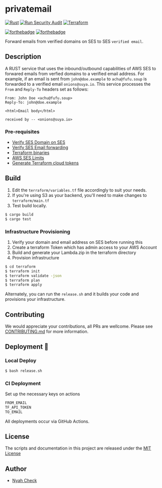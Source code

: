 # privatemail

[![Rust](https://github.com/ch3ck/privatemail/actions/workflows/rust.yml/badge.svg?branch=master)](https://github.com/ch3ck/privatemail/actions/workflows/rust.yml)
[![Run Security Audit](https://github.com/ch3ck/privatemail/actions/workflows/security.yml/badge.svg)](https://github.com/ch3ck/privatemail/actions/workflows/security.yml)
[![Terraform](https://github.com/ch3ck/privatemail/actions/workflows/terraform.yml/badge.svg?branch=master)](https://github.com/ch3ck/privatemail/actions/workflows/terraform.yml)

[![forthebadge](https://forthebadge.com/images/badges/powered-by-black-magic.svg)](https://github.com/ch3ck/privatemail)
[![forthebadge](https://forthebadge.com/images/badges/made-with-rust.svg)](https://github.com/ch3ck/privatemail)

Forward emails from verified domains on SES to SES `verified email`.


## Description

A RUST service that uses the inbound/outbound capabilities of AWS SES to forwared emails from verfied domains to a verified email address.
For example, if an email is sent from `john@doe.example` to `achu@fufu.soup` is forwarded to a verified email `onions@suya.io`.
This service processes the `From` and `Reply-To` headers set as follows:
```
From: John Doe <achu@fufu.soup>
Reply-To: john@doe.example

<html>Email body</html>

received by -- <onions@suya.io>
```

### Pre-requisites

- [Verify SES Domain on SES](http://docs.aws.amazon.com/ses/latest/DeveloperGuide/verify-domains.html)
- [Verify SES Email forwarding](https://docs.aws.amazon.com/ses/latest/DeveloperGuide/verify-email-addresses.html)
- [Terraform binaries](https://learn.hashicorp.com/tutorials/terraform/install-cli)
- [AWS SES Limits](https://docs.aws.amazon.com/ses/latest/DeveloperGuide/limits.html)
- [Generate Terraform cloud tokens](https://www.terraform.io/docs/cloud/users-teams-organizations/users.html#api-tokens)


## Build

1. Edit the `terraform/variables.tf` file accordingly to suit your needs.
2. If you're using S3 as your backend, you'll need to make changes to `terraform/main.tf`
3. Test build locally.
```bash
$ cargo build
$ cargo test
```

### Infrastructure Provisioning
1. Verify your domain and email address on SES before running this
2. Create a terraform Token which has admin access to your AWS Account
3. Build and generate your Lambda.zip in the terraform directory
3. Provision infrastructure
```bash
$ cd terraform
$ terraform init
$ terraform validate -json
$ terraform plan
$ terraform apply
```
Alternately, you can run the `release.sh` and it builds your code and provisions your infrastructure.

## Contributing
We would appreciate your contributions, all PRs are wellcome. Please see [CONTRIBUTING.md]() for more information.


## Deployment :rocket:

### Local Deploy
```bash
$ bash release.sh
```

### CI Deployment

Set up the necessary keys on actions
```bash
FROM_EMAIL
TF_API_TOKEN
TO_EMAIL
```
All deployments occur via GitHub Actions.


## License
The scripts and documentation in this project are released under the [MIT License](LICENSE.md)


## Author
- [Nyah Check](https://nyah.dev)
